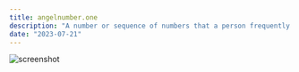 ```yaml
---
title: angelnumber.one
description: "A number or sequence of numbers that a person frequently notices in the world around them, believed to be a message from benevolent angels."
date: "2023-07-21"
---
```


![screenshot](../../images/angelnumber-one.webp)
